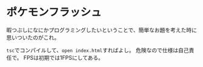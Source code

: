 ポケモンフラッシュ
==================

暇つぶしになにかプログラミングしたいということで、簡単なお題を考えた時に思いついたのがこれ。


`tsc`でコンパイルして、`open index.html`すればよし。
危険なので仕様は自己責任で。
FPSは初期では1FPSにしてある。
